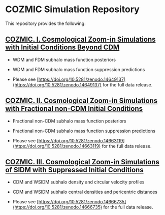 # COZMIC Simulation Repository

This repository provides the following:

## [COZMIC. I. Cosmological Zoom-in Simulations with Initial Conditions Beyond CDM](https://arxiv.org/abs/2410.03635)

* WDM and FDM subhalo mass function posteriors

* WDM and FDM subhalo mass function suppression predictions

* Please see [https://doi.org/10.5281/zenodo.14649137](https://doi.org/10.5281/zenodo.14649137) for the full data release.

## [COZMIC. II. Cosmological Zoom-in Simulations with Fractional non-CDM Initial Conditions](https://arxiv.org/abs/2411.03431)

* Fractional non-CDM subhalo mass function posteriors

* Fractional non-CDM subhalo mass function suppression predictions

* Please see [https://doi.org/10.5281/zenodo.14663119](https://doi.org/10.5281/zenodo.14663119) for the full data release.

## [COZMIC. III. Cosmological Zoom-in Simulations of SIDM with Suppressed Initial Conditions](https://arxiv.org/abs/2412.13065)

* CDM and WSIDM subhalo density and circular velocity profiles

* CDM and WSIDM subhalo central densities and pericentric distances

* Please see [https://doi.org/10.5281/zenodo.14666735](https://doi.org/10.5281/zenodo.14666735) for the full data release.
